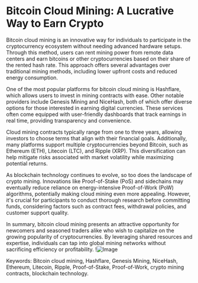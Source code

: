 # Bitcoin Cloud Mining: A Lucrative Way to Earn Crypto

Bitcoin cloud mining is an innovative way for individuals to participate in the cryptocurrency ecosystem without needing advanced hardware setups. Through this method, users can rent mining power from remote data centers and earn bitcoins or other cryptocurrencies based on their share of the rented hash rate. This approach offers several advantages over traditional mining methods, including lower upfront costs and reduced energy consumption.

One of the most popular platforms for bitcoin cloud mining is Hashflare, which allows users to invest in mining contracts with ease. Other notable providers include Genesis Mining and NiceHash, both of which offer diverse options for those interested in earning digital currencies. These services often come equipped with user-friendly dashboards that track earnings in real time, providing transparency and convenience.

Cloud mining contracts typically range from one to three years, allowing investors to choose terms that align with their financial goals. Additionally, many platforms support multiple cryptocurrencies beyond Bitcoin, such as Ethereum (ETH), Litecoin (LTC), and Ripple (XRP). This diversification can help mitigate risks associated with market volatility while maximizing potential returns.

As blockchain technology continues to evolve, so too does the landscape of crypto mining. Innovations like Proof-of-Stake (PoS) and sidechains may eventually reduce reliance on energy-intensive Proof-of-Work (PoW) algorithms, potentially making cloud mining even more appealing. However, it's crucial for participants to conduct thorough research before committing funds, considering factors such as contract fees, withdrawal policies, and customer support quality.

In summary, bitcoin cloud mining presents an attractive opportunity for newcomers and seasoned traders alike who wish to capitalize on the growing popularity of cryptocurrencies. By leveraging shared resources and expertise, individuals can tap into global mining networks without sacrificing efficiency or profitability. !![Image](https://github.com/user-attachments/assets/590b50a7-4459-4e76-8a31-559aed223621)

Keywords: Bitcoin cloud mining, Hashflare, Genesis Mining, NiceHash, Ethereum, Litecoin, Ripple, Proof-of-Stake, Proof-of-Work, crypto mining contracts, blockchain technology.